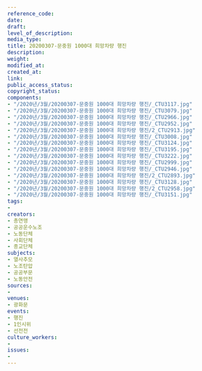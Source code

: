 ```yaml
---
reference_code: 
date: 
draft: 
level_of_description: 
media_type: 
title: 20200307-문중원 1000대 희망차량 행진
description: 
weight: 
modified_at: 
created_at: 
link: 
public_access_status: 
copyright_status: 
components:
- "/2020년/3월/20200307-문중원 1000대 희망차량 행진/_CTU3117.jpg"
- "/2020년/3월/20200307-문중원 1000대 희망차량 행진/_CTU3079.jpg"
- "/2020년/3월/20200307-문중원 1000대 희망차량 행진/_CTU2966.jpg"
- "/2020년/3월/20200307-문중원 1000대 희망차량 행진/_CTU2952.jpg"
- "/2020년/3월/20200307-문중원 1000대 희망차량 행진/2_CTU2913.jpg"
- "/2020년/3월/20200307-문중원 1000대 희망차량 행진/_CTU3008.jpg"
- "/2020년/3월/20200307-문중원 1000대 희망차량 행진/_CTU3124.jpg"
- "/2020년/3월/20200307-문중원 1000대 희망차량 행진/_CTU3195.jpg"
- "/2020년/3월/20200307-문중원 1000대 희망차량 행진/_CTU3222.jpg"
- "/2020년/3월/20200307-문중원 1000대 희망차량 행진/_CTU2999.jpg"
- "/2020년/3월/20200307-문중원 1000대 희망차량 행진/_CTU2946.jpg"
- "/2020년/3월/20200307-문중원 1000대 희망차량 행진/2_CTU2893.jpg"
- "/2020년/3월/20200307-문중원 1000대 희망차량 행진/_CTU3128.jpg"
- "/2020년/3월/20200307-문중원 1000대 희망차량 행진/2_CTU2958.jpg"
- "/2020년/3월/20200307-문중원 1000대 희망차량 행진/_CTU3151.jpg"
tags:
- 
creators:
- 총연맹
- 공공운수노조
- 노동단체
- 사회단체
- 종교단체
subjects:
- 열사추모
- 노조탄압
- 공공부문
- 노동안전
sources:
- 
venues:
- 광화문
events:
- 행진
- 1인시위
- 선전전
culture_workers:
- 
issues:
- 
---
```

